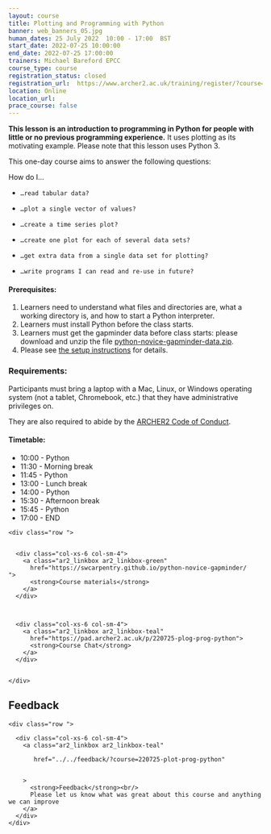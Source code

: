 ```yaml
---
layout: course
title: Plotting and Programming with Python
banner: web_banners_05.jpg 
human_dates: 25 July 2022  10:00 - 17:00  BST
start_date: 2022-07-25 10:00:00
end_date: 2022-07-25 17:00:00
trainers: Michael Bareford EPCC
course_type: course
registration_status: closed
registration_url:  https://www.archer2.ac.uk/training/register/?course=220725-plot-prog-python
location: Online
location_url:
prace_course: false
---
```



**This lesson is an introduction to programming in Python for people with little or no previous programming experience.** It uses plotting as its motivating example. Please note that this lesson uses Python 3.

This one-day course aims to answer the following questions:

How do I…

-     …read tabular data?
-     …plot a single vector of values?
-     …create a time series plot?
-     …create one plot for each of several data sets?
-     …get extra data from a single data set for plotting?
-     …write programs I can read and re-use in future?

#### Prerequisites:

1. Learners need to understand what files and directories are, what a working directory is, and how to start a Python interpreter.
1. Learners must install Python before the class starts.
1. Learners must get the gapminder data before class starts: please download and unzip the file [python-novice-gapminder-data.zip](https://swcarpentry.github.io/python-novice-gapminder/files/python-novice-gapminder-data.zip).
1. Please see [the setup instructions](https://swcarpentry.github.io/python-novice-gapminder/setup.html) for details.


### Requirements:

Participants must bring a laptop with a Mac, Linux, or Windows operating system (not a tablet, Chromebook, etc.) that they have administrative privileges on.

They are also required to abide by the [ARCHER2  Code of Conduct](../../../about/policies/code-of-conduct.html). 


#### Timetable:


- 10:00 - Python
- 11:30 - Morning break
- 11:45 - Python
- 13:00 - Lunch break
- 14:00 - Python
- 15:30 - Afternoon break
- 15:45 - Python
- 17:00 - END


<section id="service">

<!-- 

<h2><a name="materials">Course materials</a></h2>
 -->


    <div class="row ">	

 		
      <div class="col-xs-6 col-sm-4">
        <a class="ar2_linkbox ar2_linkbox-green" 
          href="https://swcarpentry.github.io/python-novice-gapminder/   ">
          <strong>Course materials</strong>         
        </a>
      </div>
 

  
      <div class="col-xs-6 col-sm-4">
        <a class="ar2_linkbox ar2_linkbox-teal" 
          href="https://pad.archer2.ac.uk/p/220725-plog-prog-python">
          <strong>Course Chat</strong>       
        </a>
      </div>
		

 	</div>
		
		
					


<!-- 		
<h2><a name="videos">Videos</a></h2>

<h3>Session 1</h3>

<div>
	<iframe title="Video" width="560" height="315" src="https://www.youtube.com/embed/xxxxxxxxxxx" frameborder="0" allow="accelerometer; autoplay; encrypted-media; gyroscope; picture-in-picture" allowfullscreen></iframe>
</div>

 -->






<h2><a name="feedback">Feedback</a></h2>


    <div class="row ">	

      <div class="col-xs-6 col-sm-4">
        <a class="ar2_linkbox ar2_linkbox-teal" 

           href="../../feedback/?course=220725-plot-prog-python" 
 

		>
          <strong>Feedback</strong><br/>
          Please let us know what was great about this course and anything we can improve
        </a>
      </div>
    </div>
		
		

 
</section>


